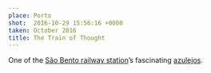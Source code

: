 ```yaml
---
place: Porto
shot:  2016-10-29 15:56:16 +0000
taken: October 2016
title: The Train of Thought
---
```


One of the [São Bento railway station](https://en.wikipedia.org/wiki/S%C3%A3o_Bento_railway_station)’s fascinating [azulejos](https://en.wikipedia.org/wiki/Azulejo).
